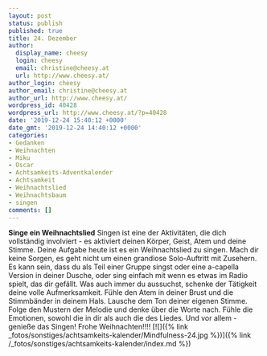 ```yaml
---
layout: post
status: publish
published: true
title: 24. Dezember
author:
  display_name: cheesy
  login: cheesy
  email: christine@cheesy.at
  url: http://www.cheesy.at/
author_login: cheesy
author_email: christine@cheesy.at
author_url: http://www.cheesy.at/
wordpress_id: 40428
wordpress_url: http://www.cheesy.at/?p=40428
date: '2019-12-24 15:40:12 +0000'
date_gmt: '2019-12-24 14:40:12 +0000'
categories:
- Gedanken
- Weihnachten
- Miku
- Oscar
- Achtsamkeits-Adventkalender
- Achtsamkeit
- Weihnachtslied
- Weihnachtsbaum
- singen
comments: []
---
```

 **Singe ein Weihnachtslied**
Singen ist eine der Aktivitäten, die dich vollständig involviert - es aktiviert deinen Körper, Geist, Atem und deine Stimme. Deine Aufgabe heute ist es ein Weihnachtslied zu singen.
Mach dir keine Sorgen, es geht nicht um einen grandiose Solo-Auftritt mit Zusehern. Es kann sein, dass du als Teil einer Gruppe singst oder eine a-capella Version in deiner Dusche, oder sing einfach mit wenn es etwas im Radio spielt, das dir gefällt. Was auch immer du aussuchst, schenke der Tätigkeit deine volle Aufmerksamkeit.
Fühle den Atem in deiner Brust und die Stimmbänder in deinem Hals. Lausche dem Ton deiner eigenen Stimme. Folge den Mustern der Melodie und denke über die Worte nach. Fühle die Emotionen, sowohl die in dir als auch die des Liedes. Und vor allem - genieße das Singen!
Frohe Weihnachten!!!!
[![]({% link _fotos/sonstiges/achtsamkeits-kalender/Mindfulness-24.jpg %})]({% link /_fotos/sonstiges/achtsamkeits-kalender/index.md %})
